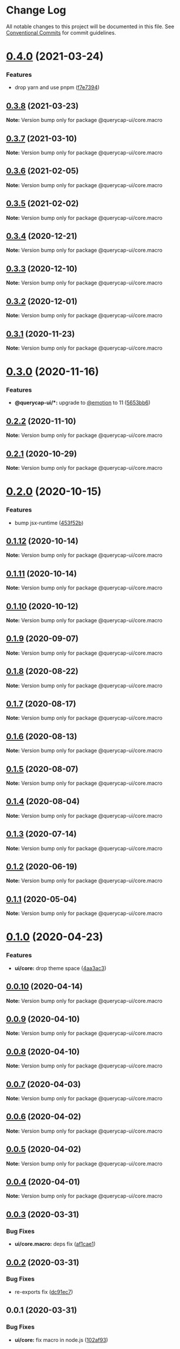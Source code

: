 # Change Log

All notable changes to this project will be documented in this file.
See [Conventional Commits](https://conventionalcommits.org) for commit guidelines.

# [0.4.0](https://github.com/querycap/webappkit/compare/@querycap-ui/core.macro@0.3.8...@querycap-ui/core.macro@0.4.0) (2021-03-24)


### Features

* drop yarn and use pnpm ([f7e7394](https://github.com/querycap/webappkit/commit/f7e7394e1531ffb96ecb3e393e8131451f3e1d9f))





## [0.3.8](https://github.com/querycap/webappkit/compare/@querycap-ui/core.macro@0.3.7...@querycap-ui/core.macro@0.3.8) (2021-03-23)

**Note:** Version bump only for package @querycap-ui/core.macro

## [0.3.7](https://github.com/querycap/webappkit/compare/@querycap-ui/core.macro@0.3.6...@querycap-ui/core.macro@0.3.7) (2021-03-10)

**Note:** Version bump only for package @querycap-ui/core.macro

## [0.3.6](https://github.com/querycap/webappkit/compare/@querycap-ui/core.macro@0.3.5...@querycap-ui/core.macro@0.3.6) (2021-02-05)

**Note:** Version bump only for package @querycap-ui/core.macro

## [0.3.5](https://github.com/querycap/webappkit/compare/@querycap-ui/core.macro@0.3.4...@querycap-ui/core.macro@0.3.5) (2021-02-02)

**Note:** Version bump only for package @querycap-ui/core.macro

## [0.3.4](https://github.com/querycap/webappkit/compare/@querycap-ui/core.macro@0.3.3...@querycap-ui/core.macro@0.3.4) (2020-12-21)

**Note:** Version bump only for package @querycap-ui/core.macro

## [0.3.3](https://github.com/querycap/webappkit/compare/@querycap-ui/core.macro@0.3.2...@querycap-ui/core.macro@0.3.3) (2020-12-10)

**Note:** Version bump only for package @querycap-ui/core.macro

## [0.3.2](https://github.com/querycap/webappkit/compare/@querycap-ui/core.macro@0.3.1...@querycap-ui/core.macro@0.3.2) (2020-12-01)

**Note:** Version bump only for package @querycap-ui/core.macro

## [0.3.1](https://github.com/querycap/webappkit/compare/@querycap-ui/core.macro@0.3.0...@querycap-ui/core.macro@0.3.1) (2020-11-23)

**Note:** Version bump only for package @querycap-ui/core.macro

# [0.3.0](https://github.com/querycap/webappkit/compare/@querycap-ui/core.macro@0.2.2...@querycap-ui/core.macro@0.3.0) (2020-11-16)

### Features

- **@querycap-ui/\*:** upgrade to [@emotion](https://github.com/emotion) to 11 ([5653bb6](https://github.com/querycap/webappkit/commit/5653bb63579fd592382fa4dd2ee709a838f6e944))

## [0.2.2](https://github.com/querycap/webappkit/compare/@querycap-ui/core.macro@0.2.1...@querycap-ui/core.macro@0.2.2) (2020-11-10)

**Note:** Version bump only for package @querycap-ui/core.macro

## [0.2.1](https://github.com/querycap/webappkit/compare/@querycap-ui/core.macro@0.2.0...@querycap-ui/core.macro@0.2.1) (2020-10-29)

**Note:** Version bump only for package @querycap-ui/core.macro

# [0.2.0](https://github.com/querycap/webappkit/compare/@querycap-ui/core.macro@0.1.12...@querycap-ui/core.macro@0.2.0) (2020-10-15)

### Features

- bump jsx-runtime ([453f52b](https://github.com/querycap/webappkit/commit/453f52b4a7b0e0f987de76da08c9bbb4d39802f8))

## [0.1.12](https://github.com/querycap/webappkit/compare/@querycap-ui/core.macro@0.1.11...@querycap-ui/core.macro@0.1.12) (2020-10-14)

**Note:** Version bump only for package @querycap-ui/core.macro

## [0.1.11](https://github.com/querycap/webappkit/compare/@querycap-ui/core.macro@0.1.10...@querycap-ui/core.macro@0.1.11) (2020-10-14)

**Note:** Version bump only for package @querycap-ui/core.macro

## [0.1.10](https://github.com/querycap/webappkit/compare/@querycap-ui/core.macro@0.1.9...@querycap-ui/core.macro@0.1.10) (2020-10-12)

**Note:** Version bump only for package @querycap-ui/core.macro

## [0.1.9](https://github.com/querycap/webappkit/compare/@querycap-ui/core.macro@0.1.8...@querycap-ui/core.macro@0.1.9) (2020-09-07)

**Note:** Version bump only for package @querycap-ui/core.macro

## [0.1.8](https://github.com/querycap/webappkit/compare/@querycap-ui/core.macro@0.1.7...@querycap-ui/core.macro@0.1.8) (2020-08-22)

**Note:** Version bump only for package @querycap-ui/core.macro

## [0.1.7](https://github.com/querycap/webappkit/compare/@querycap-ui/core.macro@0.1.6...@querycap-ui/core.macro@0.1.7) (2020-08-17)

**Note:** Version bump only for package @querycap-ui/core.macro

## [0.1.6](https://github.com/querycap/webappkit/compare/@querycap-ui/core.macro@0.1.5...@querycap-ui/core.macro@0.1.6) (2020-08-13)

**Note:** Version bump only for package @querycap-ui/core.macro

## [0.1.5](https://github.com/querycap/webappkit/compare/@querycap-ui/core.macro@0.1.4...@querycap-ui/core.macro@0.1.5) (2020-08-07)

**Note:** Version bump only for package @querycap-ui/core.macro

## [0.1.4](https://github.com/querycap/webappkit/compare/@querycap-ui/core.macro@0.1.3...@querycap-ui/core.macro@0.1.4) (2020-08-04)

**Note:** Version bump only for package @querycap-ui/core.macro

## [0.1.3](https://github.com/querycap/webappkit/compare/@querycap-ui/core.macro@0.1.2...@querycap-ui/core.macro@0.1.3) (2020-07-14)

**Note:** Version bump only for package @querycap-ui/core.macro

## [0.1.2](https://github.com/querycap/webappkit/compare/@querycap-ui/core.macro@0.1.1...@querycap-ui/core.macro@0.1.2) (2020-06-19)

**Note:** Version bump only for package @querycap-ui/core.macro

## [0.1.1](https://github.com/querycap/webappkit/compare/@querycap-ui/core.macro@0.1.0...@querycap-ui/core.macro@0.1.1) (2020-05-04)

**Note:** Version bump only for package @querycap-ui/core.macro

# [0.1.0](https://github.com/querycap/webappkit/compare/@querycap-ui/core.macro@0.0.10...@querycap-ui/core.macro@0.1.0) (2020-04-23)

### Features

- **ui/core:** drop theme space ([4aa3ac3](https://github.com/querycap/webappkit/commit/4aa3ac38d3dadcb124b83ac0d8e101213f14058a))

## [0.0.10](https://github.com/querycap/webappkit/compare/@querycap-ui/core.macro@0.0.9...@querycap-ui/core.macro@0.0.10) (2020-04-14)

**Note:** Version bump only for package @querycap-ui/core.macro

## [0.0.9](https://github.com/querycap/webappkit/compare/@querycap-ui/core.macro@0.0.8...@querycap-ui/core.macro@0.0.9) (2020-04-10)

**Note:** Version bump only for package @querycap-ui/core.macro

## [0.0.8](https://github.com/querycap/webappkit/compare/@querycap-ui/core.macro@0.0.7...@querycap-ui/core.macro@0.0.8) (2020-04-10)

**Note:** Version bump only for package @querycap-ui/core.macro

## [0.0.7](https://github.com/querycap/webappkit/compare/@querycap-ui/core.macro@0.0.6...@querycap-ui/core.macro@0.0.7) (2020-04-03)

**Note:** Version bump only for package @querycap-ui/core.macro

## [0.0.6](https://github.com/querycap/webappkit/compare/@querycap-ui/core.macro@0.0.5...@querycap-ui/core.macro@0.0.6) (2020-04-02)

**Note:** Version bump only for package @querycap-ui/core.macro

## [0.0.5](https://github.com/querycap/webappkit/compare/@querycap-ui/core.macro@0.0.4...@querycap-ui/core.macro@0.0.5) (2020-04-02)

**Note:** Version bump only for package @querycap-ui/core.macro

## [0.0.4](https://github.com/querycap/webappkit/compare/@querycap-ui/core.macro@0.0.3...@querycap-ui/core.macro@0.0.4) (2020-04-01)

**Note:** Version bump only for package @querycap-ui/core.macro

## [0.0.3](https://github.com/querycap/webappkit/compare/@querycap-ui/core.macro@0.0.2...@querycap-ui/core.macro@0.0.3) (2020-03-31)

### Bug Fixes

- **ui/core.macro:** deps fix ([af1cae1](https://github.com/querycap/webappkit/commit/af1cae12917f047e256c4ef3dae414e53e62fae9))

## [0.0.2](https://github.com/querycap/webappkit/compare/@querycap-ui/core.macro@0.0.1...@querycap-ui/core.macro@0.0.2) (2020-03-31)

### Bug Fixes

- re-exports fix ([dc91ec7](https://github.com/querycap/webappkit/commit/dc91ec7983130355667eca8ce24c6dc5b0c4619e))

## 0.0.1 (2020-03-31)

### Bug Fixes

- **ui/core:** fix macro in node.js ([102af93](https://github.com/querycap/webappkit/commit/102af9372adae55c61f45221c1096658147f7e22))
